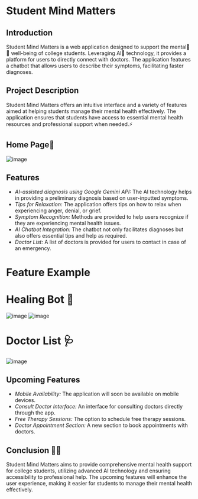 # Student Mind Matters

## Introduction
Student Mind Matters is a web application designed to support the mental🧠🌿 well-being of college students. Leveraging AI🤖 technology, it provides a platform for users to directly connect with doctors. The application features a chatbot that allows users to describe their symptoms, facilitating faster diagnoses.

## Project Description
Student Mind Matters offers an intuitive interface and a variety of features aimed at helping students manage their mental health effectively. The application ensures that students have access to essential mental health resources and professional support when needed.⚡


## Home Page🏡
![image](https://github.com/aindrelasaha/studentmindmatters/assets/126545390/2c88610a-f18a-4c55-8b7a-50ab66336a8f)


## Features
- *AI-assisted diagnosis using Google Gemini API:* The AI technology helps in providing a preliminary diagnosis based on user-inputted symptoms.
- *Tips for Relaxation:* The application offers tips on how to relax when experiencing anger, denial, or grief.
- *Symptom Recognition:* Methods are provided to help users recognize if they are experiencing mental health issues.
- *AI Chatbot Integration:* The chatbot not only facilitates diagnoses but also offers essential tips and help as required.
- *Doctor List:* A list of doctors is provided for users to contact in case of an emergency.


# Feature Example

# Healing Bot 🤖
![image](https://github.com/aindrelasaha/studentmindmatters/assets/126545390/e7487765-2640-4910-9402-6336f2ac005b)
![image](https://github.com/aindrelasaha/studentmindmatters/assets/126545390/fef59902-1cfe-4d55-97a9-2aedf2cb5dcd)


# Doctor List 🩺
![image](https://github.com/aindrelasaha/studentmindmatters/assets/126545390/7fc0fc6c-c2b1-43f6-afbb-ec02c9c1531a)


## Upcoming Features
- *Mobile Availability:* The application will soon be available on mobile devices.
- *Consult Doctor Interface:* An interface for consulting doctors directly through the app.
- *Free Therapy Sessions:* The option to schedule free therapy sessions.
- *Doctor Appointment Section:* A new section to book appointments with doctors.



## Conclusion 👋🏼
Student Mind Matters aims to provide comprehensive mental health support for college students, utilizing advanced AI technology and ensuring accessibility to professional help. The upcoming features will enhance the user experience, making it easier for students to manage their mental health effectively.
